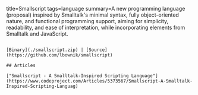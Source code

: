 title=Smallscript
tags=language
summary=A new programming language (proposal) inspired by Smalltalk's minimal syntax, fully object-oriented nature, and functional programming support, aiming for simplicity, readability, and ease of interpretation, while incorporating elements from Smalltalk and JavaScript.
~~~~~~

[Binary](./smallscript.zip) | [Source](https://github.com/lbownik/smallscript)

## Articles

["Smallscript - A Smalltalk-Inspired Scripting Language"](https://www.codeproject.com/Articles/5373567/Smallscript-A-Smalltalk-Inspired-Scripting-Languag)

